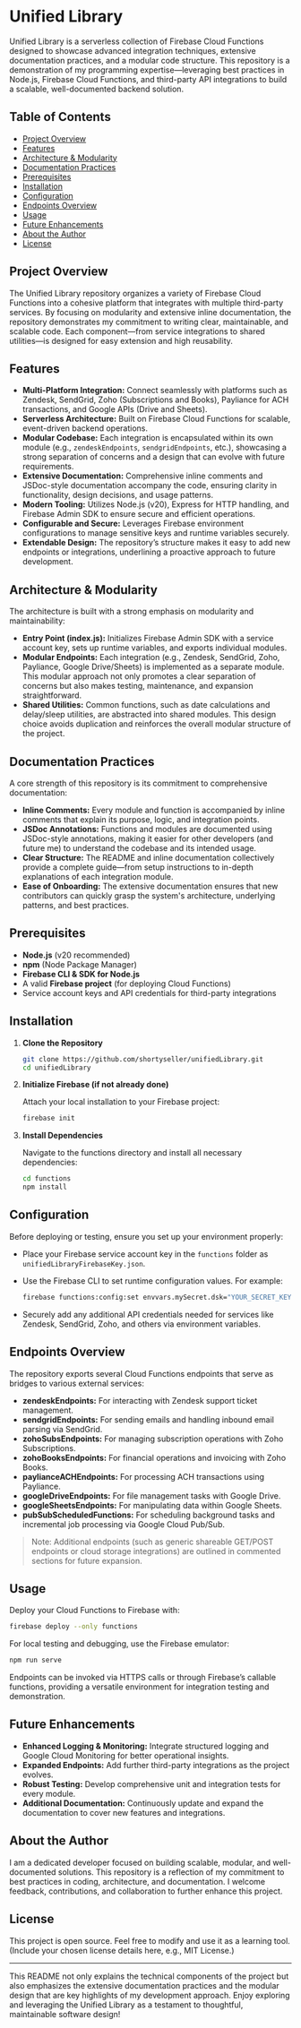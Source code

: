 # Unified Library

Unified Library is a serverless collection of Firebase Cloud Functions designed to showcase advanced integration techniques, extensive documentation practices, and a modular code structure. This repository is a demonstration of my programming expertise—leveraging best practices in Node.js, Firebase Cloud Functions, and third-party API integrations to build a scalable, well-documented backend solution.

## Table of Contents

- [Project Overview](#project-overview)
- [Features](#features)
- [Architecture & Modularity](#architecture--modularity)
- [Documentation Practices](#documentation-practices)
- [Prerequisites](#prerequisites)
- [Installation](#installation)
- [Configuration](#configuration)
- [Endpoints Overview](#endpoints-overview)
- [Usage](#usage)
- [Future Enhancements](#future-enhancements)
- [About the Author](#about-the-author)
- [License](#license)

## Project Overview

The Unified Library repository organizes a variety of Firebase Cloud Functions into a cohesive platform that integrates with multiple third-party services. By focusing on modularity and extensive inline documentation, the repository demonstrates my commitment to writing clear, maintainable, and scalable code. Each component—from service integrations to shared utilities—is designed for easy extension and high reusability.

## Features

- **Multi-Platform Integration:** Connect seamlessly with platforms such as Zendesk, SendGrid, Zoho (Subscriptions and Books), Payliance for ACH transactions, and Google APIs (Drive and Sheets).
- **Serverless Architecture:** Built on Firebase Cloud Functions for scalable, event-driven backend operations.
- **Modular Codebase:** Each integration is encapsulated within its own module (e.g., `zendeskEndpoints`, `sendgridEndpoints`, etc.), showcasing a strong separation of concerns and a design that can evolve with future requirements.
- **Extensive Documentation:** Comprehensive inline comments and JSDoc-style documentation accompany the code, ensuring clarity in functionality, design decisions, and usage patterns.
- **Modern Tooling:** Utilizes Node.js (v20), Express for HTTP handling, and Firebase Admin SDK to ensure secure and efficient operations.
- **Configurable and Secure:** Leverages Firebase environment configurations to manage sensitive keys and runtime variables securely.
- **Extendable Design:** The repository’s structure makes it easy to add new endpoints or integrations, underlining a proactive approach to future development.

## Architecture & Modularity

The architecture is built with a strong emphasis on modularity and maintainability:

- **Entry Point (index.js):** Initializes Firebase Admin SDK with a service account key, sets up runtime variables, and exports individual modules.
- **Modular Endpoints:** Each integration (e.g., Zendesk, SendGrid, Zoho, Payliance, Google Drive/Sheets) is implemented as a separate module. This modular approach not only promotes a clear separation of concerns but also makes testing, maintenance, and expansion straightforward.
- **Shared Utilities:** Common functions, such as date calculations and delay/sleep utilities, are abstracted into shared modules. This design choice avoids duplication and reinforces the overall modular structure of the project.

## Documentation Practices

A core strength of this repository is its commitment to comprehensive documentation:

- **Inline Comments:** Every module and function is accompanied by inline comments that explain its purpose, logic, and integration points.
- **JSDoc Annotations:** Functions and modules are documented using JSDoc-style annotations, making it easier for other developers (and future me) to understand the codebase and its intended usage.
- **Clear Structure:** The README and inline documentation collectively provide a complete guide—from setup instructions to in-depth explanations of each integration module.
- **Ease of Onboarding:** The extensive documentation ensures that new contributors can quickly grasp the system's architecture, underlying patterns, and best practices.

## Prerequisites

- **Node.js** (v20 recommended)
- **npm** (Node Package Manager)
- **Firebase CLI & SDK for Node.js**
- A valid **Firebase project** (for deploying Cloud Functions)
- Service account keys and API credentials for third-party integrations

## Installation

1. **Clone the Repository**

   ```bash
   git clone https://github.com/shortyseller/unifiedLibrary.git
   cd unifiedLibrary
   ```

2. **Initialize Firebase (if not already done)**

   Attach your local installation to your Firebase project:

   ```bash
   firebase init
   ```

3. **Install Dependencies**

   Navigate to the functions directory and install all necessary dependencies:

   ```bash
   cd functions
   npm install
   ```

## Configuration

Before deploying or testing, ensure you set up your environment properly:

- Place your Firebase service account key in the `functions` folder as `unifiedLibraryFirebaseKey.json`.
- Use the Firebase CLI to set runtime configuration values. For example:

  ```bash
  firebase functions:config:set envvars.mySecret.dsk="YOUR_SECRET_KEY"
  ```

- Securely add any additional API credentials needed for services like Zendesk, SendGrid, Zoho, and others via environment variables.

## Endpoints Overview

The repository exports several Cloud Functions endpoints that serve as bridges to various external services:

- **zendeskEndpoints:** For interacting with Zendesk support ticket management.
- **sendgridEndpoints:** For sending emails and handling inbound email parsing via SendGrid.
- **zohoSubsEndpoints:** For managing subscription operations with Zoho Subscriptions.
- **zohoBooksEndpoints:** For financial operations and invoicing with Zoho Books.
- **paylianceACHEndpoints:** For processing ACH transactions using Payliance.
- **googleDriveEndpoints:** For file management tasks with Google Drive.
- **googleSheetsEndpoints:** For manipulating data within Google Sheets.
- **pubSubScheduledFunctions:** For scheduling background tasks and incremental job processing via Google Cloud Pub/Sub.

> Note: Additional endpoints (such as generic shareable GET/POST endpoints or cloud storage integrations) are outlined in commented sections for future expansion.

## Usage

Deploy your Cloud Functions to Firebase with:

```bash
firebase deploy --only functions
```

For local testing and debugging, use the Firebase emulator:

```bash
npm run serve
```

Endpoints can be invoked via HTTPS calls or through Firebase’s callable functions, providing a versatile environment for integration testing and demonstration.

## Future Enhancements

- **Enhanced Logging & Monitoring:** Integrate structured logging and Google Cloud Monitoring for better operational insights.
- **Expanded Endpoints:** Add further third-party integrations as the project evolves.
- **Robust Testing:** Develop comprehensive unit and integration tests for every module.
- **Additional Documentation:** Continuously update and expand the documentation to cover new features and integrations.

## About the Author

I am a dedicated developer focused on building scalable, modular, and well-documented solutions. This repository is a reflection of my commitment to best practices in coding, architecture, and documentation. I welcome feedback, contributions, and collaboration to further enhance this project.

## License

This project is open source. Feel free to modify and use it as a learning tool. (Include your chosen license details here, e.g., MIT License.)

---

This README not only explains the technical components of the project but also emphasizes the extensive documentation practices and the modular design that are key highlights of my development approach. Enjoy exploring and leveraging the Unified Library as a testament to thoughtful, maintainable software design!